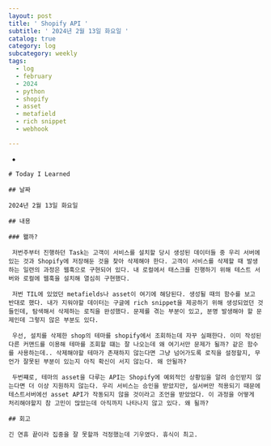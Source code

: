 ```yaml
---
layout: post
title: ' Shopify API '
subtitle: ' 2024년 2월 13일 화요일 '
catalog: true
category: log
subcategory: weekly
tags:
  - log
  - february
  - 2024
  - python
  - shopify
  - asset
  - metafield
  - rich snippet
  - webhook

---
```


- 
    
    # Today I Learned
    
    ## 날짜
    
    2024년 2월 13일 화요일
    
    ## 내용
    
    ### 왤까?
    
     저번주부터 진행하던 Task는 고객이 서비스를 설치할 당시 생성된 데이터들 중 우리 서버에 있는 것과 Shopify에 저장해둔 것을 찾아 삭제해야 한다. 고객이 서비스를 삭제할 때 발생하는 일련의 과정은 웹훅으로 구현되어 있다. 내 로컬에서 태스크를 진행하기 위해 테스트 서버와 로컬에 웹훅을 설치해 열심히 구현했다.
    
     저번 TIL에 있었던 metafields나 asset이 여기에 해당된다. 생성될 때의 함수를 보고 반대로 했다. 내가 지워야할 데이터는 구글에 rich snippet을 제공하기 위해 생성되었던 것들인데, 탐색해서 삭제하는 로직을 완성했다. 문제를 겪는 부분이 있고, 분명 발생해야 할 문제인데 그렇지 않은 부분도 있다.
    
     우선, 설치를 삭제한 shop의 테마를 shopify에서 조회하는데 자꾸 실패한다. 이미 작성된 다른 커맨드를 이용해 테마를 조회할 떄는 잘 나오는데 왜 여기서만 문제가 될까? 같은 함수를 사용하는데.. 삭제해야할 테마가 존재하지 않는다면 그냥 넘어가도록 로직을 설정할지, 무언가 잘못된 부분이 있는지 아직 확신이 서지 않는다. 왜 안될까?
    
     두번쨰로, 테마의 asset을 다루는 API는 Shopify에 예외적인 상황임을 알려 승인받지 않는다면 더 이상 지원하지 않는다. 우리 서비스는 승인을 받았지만, 실서버만 적용되기 때문에 테스트서버에선 asset API가 작동되지 않을 것이라고 조언을 받았었다. 이 과정을 어떻게 처리해야할지 참 고민이 많았는데 아직까지 나타나지 않고 있다. 왜 될까?
    
    ## 회고
    
    긴 연휴 끝이라 집중을 잘 못할까 걱정했는데 기우였다. 휴식이 최고.
